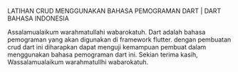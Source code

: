 LATIHAN CRUD MENGGUNAKAN BAHASA PEMOGRAMAN DART | DART BAHASA INDONESIA

Assalamualaikum warahmatullahi wabarokatuh. Dart adalah bahasa pemograman yang akan digunakan di framework flutter.
dengan pembuatan crud dart ini diharapkan dapat menguji kemampuan pembuat dalam menggunakan bahasa pemograman dart ini.
Sekian terima kasih, Wassalamualaikum warahmatullhi wabarokatuh.
